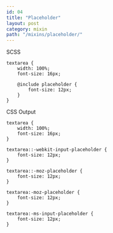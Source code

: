 ```yaml
---
id: 04
title: "Placeholder"
layout: post
category: mixin
path: "/mixins/placeholder/"
---
```


SCSS

    textarea {
        width: 100%;
        font-size: 16px;

        @include placeholder {
            font-size: 12px;
        }
    }

CSS Output

    textarea {
        width: 100%;
        font-size: 16px;
    }

    textarea::-webkit-input-placeholder {
        font-size: 12px;
    }

    textarea::-moz-placeholder {
        font-size: 12px;
    }

    textarea:-moz-placeholder {
        font-size: 12px;
    }

    textarea:-ms-input-placeholder {
        font-size: 12px;
    }
